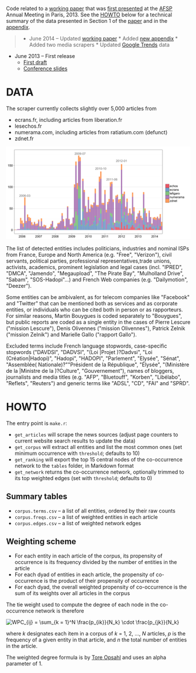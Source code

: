 Code related to a [working paper][paper] that was [first presented][draft] at the [AFSP](http://www.afsp.msh-paris.fr/) Annual Meeting in Paris, 2013. See the [HOWTO](#howto) below for a technical summary of the data presented in Section 1 of the [paper][paper] and in the [appendix][appendix].

> * June 2014 – Updated [working paper][paper]
	* Added [new appendix][appendix]
	* Added two media scrapers
	* Updated [Google Trends][gtrends] data
* June 2013 – First release
	* [First draft][draft]
	* [Conference slides][slides]

[gtrends]: https://www.google.com/trends/
[draft]: https://github.com/briatte/afsp2013/raw/master/afsp2013/draft.pdf
[slides]: https://github.com/briatte/afsp2013/raw/master/afsp2013/slides.pdf
[paper]: http://goo.gl/C8kW1s
[appendix]: http://goo.gl/gaKlFD

# DATA

The scraper currently collects slightly over 5,000 articles from 

* ecrans.fr, including articles from liberation.fr
* lesechos.fr
* numerama.com, including articles from ratiatium.com (defunct)
* zdnet.fr

![](plots/counts.png)

The list of detected entities includes politicians, industries and nominal ISPs from France, Europe and North America (e.g. "Free", "Verizon"), civil servants, political parties, professional representatives,trade unions, activists, academics, prominent legislation and legal cases (incl. "IPRED", "DMCA", "Jamendo", "Megaupload", "The Pirate Bay", "Mulholland Drive", "Sabam", "SOS-Hadopi"...) and French Web companies (e.g. "Dailymotion", "Deezer").

Some entities can be ambivalent, as for telecom companies like "Facebook" and "Twitter" that can be mentioned both as services and as corporate entities, or individuals who can be cited both in person or as rapporteurs. For similar reasons, Martin Bouygues is coded separately to "Bouygues", but public reports are coded as a single entity in the cases of Pierre Lescure ("mission Lescure"), Denis Olivennes ("mission Olivennes"), Patrick Zelnik ("mission Zelnik") and Marielle Gallo ("rapport Gallo").

Excluded terms include French language stopwords, case-specific stopwords ("DAVDSI", "DADVSI", "(Loi |Projet )?Dadvsi", "Loi (Création|Hadopi)", "Hadopi", "HADOPI", "Parlement", "Elysée", "Sénat", "Assemblée( Nationale)?""Président de la République", "Élysée", "(Ministère de la |Ministre de la )?Culture", "Gouvernement"), names of bloggers, journalists and media titles (e.g. "AFP", "Bluetouff", "Korben", "Libélabo", "Reflets", "Reuters") and generic terms like "ADSL", "CD", "FAI" and "SPRD".

# HOWTO

The entry point is `make.r`:

* `get_articles` will scrape the news sources (adjust page counters to current website search results to update the data)
* `get_corpus` will extract all entities and list the most common ones (set minimum occurrence with `threshold`; defaults to 10)
* `get_ranking` will export the top 15 central nodes of the co-occurrence network to the `tables` folder, in Markdown format
* `get_network` returns the co-occurrence network, optionally trimmed to its top weighted edges (set with `threshold`; defaults to 0)

## Summary tables

* `corpus.terms.csv` – a list of all entities, ordered by their raw counts
* `corpus.freqs.csv` – a list of weighted entities in each article
* `corpus.edges.csv` – a list of weighted network edges

## Weighting scheme

* For each entity in each article of the corpus, its propensity of occurrence is its frequency divided by the number of entities in the article
* For each dyad of entities in each article, the propensity of co-occurrence is the product of their propensity of occurrence
* For each dyad, the overall weighted propensity of co-occurrence is the sum of its weights over all articles in the corpus

The tie weight used to compute the degree of each node in the co-occurrence network is therefore

![WPC_{ij} = \sum_{k = 1}^N \frac{p_{ik}}{N_k} \cdot \frac{p_{jk}}{N_k}](http://i.imgur.com/CHXZH5T.png)

where _k_ designates each item in a corpus of _k_ = 1, 2, ..., _N_ articles, _p_ is the frequency of a given entity in that article, and _n_ the total number of entities in the article.

The weighted degree formula is by [Tore Opsahl](http://toreopsahl.com/tnet/weighted-networks/node-centrality/) and uses an alpha parameter of 1.
